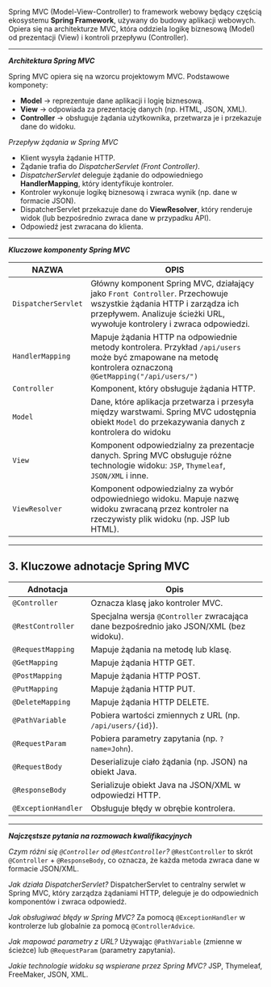 Spring MVC (Model-View-Controller) to framework webowy będący częścią ekosystemu **Spring Framework**, używany do budowy aplikacji webowych. Opiera się na architekturze MVC, która oddziela logikę biznesową (Model) od prezentacji (View) i kontroli przepływu (Controller).

---
***Architektura Spring MVC***

Spring MVC opiera się na wzorcu projektowym MVC. Podstawowe komponety:
- **Model** -> reprezentuje dane aplikacji i logię biznesową.
- **View** -> odpowiada za prezentację danych (np. HTML, JSON, XML).
- **Controller** -> obsługuje żądania użytkownika, przetwarza je i przekazuje dane do widoku.

*Przepływ żądania w Spring MVC*
- Klient wysyła żądanie HTTP.
- Żądanie trafia do *DispatcherServlet (Front Controller)*.
- *DispatcherServlet* deleguje żądanie do odpowiedniego **HandlerMapping**, który identyfikuje kontroler.
- Kontroler wykonuje logikę biznesową i zwraca wynik (np. dane w formacie JSON).
- DispatcherServlet przekazuje dane do **ViewResolver**, który renderuje widok (lub bezpośrednio zwraca dane w przypadku API).
- Odpowiedź jest zwracana do klienta.

---
***Kluczowe komponenty Spring MVC***

| NAZWA               | OPIS                                                                                                                                                                                           |
| ------------------- | ---------------------------------------------------------------------------------------------------------------------------------------------------------------------------------------------- |
| `DispatcherServlet` | Główny komponent Spring MVC, działający jako `Front Controller`. Przechowuje wszystkie żądania HTTP i zarządza ich przepływem. Analizuje ścieżki URL, wywołuje kontrolery i zwraca odpowiedzi. |
| `HandlerMapping`    | Mapuje żądania HTTP na odpowiednie metody kontrolera. Przykład `/api/users` może być zmapowane na metodę kontrolera oznaczoną `@GetMapping("/api/users/")`                                     |
| `Controller`        | Komponent, który obsługuje żądania HTTP.                                                                                                                                                       |
| `Model`             | Dane, które aplikacja przetwarza i przesyła między warstwami. Spring MVC udostępnia obiekt `Model` do przekazywania danych z kontrolera do widoku                                              |
| `View`              | Komponent odpowiedzialny za prezentacje danych. Spring MVC obsługuje różne technologie widoku: `JSP`, `Thymeleaf`, `JSON/XML` i inne.                                                          |
| `ViewResolver`      | Komponent odpowiedzialny za wybór odpowiedniego widoku. Mapuje nazwę widoku zwracaną przez kontroler na rzeczywisty plik widoku (np. JSP lub HTML).                                            |

---
## **3. Kluczowe adnotacje Spring MVC**

|**Adnotacja**|**Opis**|
|---|---|
|`@Controller`|Oznacza klasę jako kontroler MVC.|
|`@RestController`|Specjalna wersja `@Controller` zwracająca dane bezpośrednio jako JSON/XML (bez widoku).|
|`@RequestMapping`|Mapuje żądania na metodę lub klasę.|
|`@GetMapping`|Mapuje żądania HTTP GET.|
|`@PostMapping`|Mapuje żądania HTTP POST.|
|`@PutMapping`|Mapuje żądania HTTP PUT.|
|`@DeleteMapping`|Mapuje żądania HTTP DELETE.|
|`@PathVariable`|Pobiera wartości zmiennych z URL (np. `/api/users/{id}`).|
|`@RequestParam`|Pobiera parametry zapytania (np. `?name=John`).|
|`@RequestBody`|Deserializuje ciało żądania (np. JSON) na obiekt Java.|
|`@ResponseBody`|Serializuje obiekt Java na JSON/XML w odpowiedzi HTTP.|
|`@ExceptionHandler`|Obsługuje błędy w obrębie kontrolera.|

---
***Najczęstsze pytania na rozmowach kwalifikacyjnych***

*Czym różni się `@Controller` od `@RestController`?*
`@RestController` to skrót `@Controller` + `@ResponseBody`, co oznacza, że każda metoda zwraca dane w formacie JSON/XML.

*Jak działa DispatcherServlet?*
DispatcherServlet to centralny serwlet w Spring MVC, który zarządza żądaniami HTTP, deleguje je do odpowiednich komponentów i zwraca odpowiedź.

*Jak obsługiwać błędy w Spring MVC?*
Za pomocą `@ExceptionHandler` w kontrolerze lub globalnie za pomocą `@ControllerAdvice`.

*Jak mapować parametry z URL?*
Używając `@PathVariable` (zmienne w ścieżce) lub `@RequestParam` (parametry zapytania).

*Jakie technologie widoku są wspierane przez Spring MVC?*
JSP, Thymeleaf, FreeMaker, JSON, XML.

